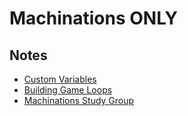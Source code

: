 # Machinations ONLY

## Notes
- [Custom Variables](/software/platforms/machinations/machinations_intro-to-custom-variables.md)
- [Building Game Loops](/software/platforms/machinations/how-to-build-your-game-loops-in-machinations.md)
- [Machinations Study Group](/software/platforms/machinations/machinations-study-group.md)
